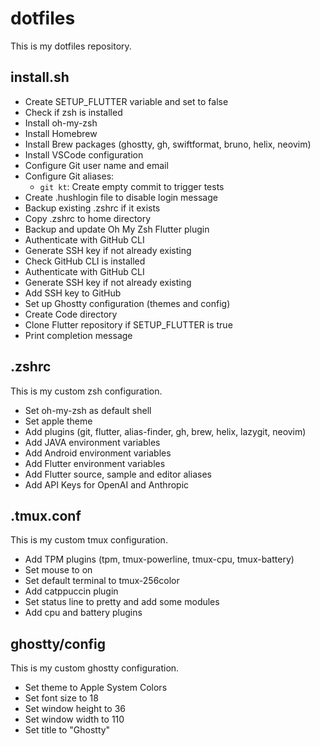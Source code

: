 # dotfiles

This is my dotfiles repository.

## install.sh

- Create SETUP_FLUTTER variable and set to false
- Check if zsh is installed
- Install oh-my-zsh
- Install Homebrew
- Install Brew packages (ghostty, gh, swiftformat, bruno, helix, neovim)
- Install VSCode configuration
- Configure Git user name and email
- Configure Git aliases:
  - `git kt`: Create empty commit to trigger tests
- Create .hushlogin file to disable login message
- Backup existing .zshrc if it exists
- Copy .zshrc to home directory
- Backup and update Oh My Zsh Flutter plugin
- Authenticate with GitHub CLI
- Generate SSH key if not already existing
- Check GitHub CLI is installed
- Authenticate with GitHub CLI
- Generate SSH key if not already existing
- Add SSH key to GitHub
- Set up Ghostty configuration (themes and config)
- Create Code directory
- Clone Flutter repository if SETUP_FLUTTER is true
- Print completion message

## .zshrc

This is my custom zsh configuration.

- Set oh-my-zsh as default shell
- Set apple theme
- Add plugins (git, flutter, alias-finder, gh, brew, helix, lazygit, neovim)
- Add JAVA environment variables
- Add Android environment variables
- Add Flutter environment variables
- Add Flutter source, sample and editor aliases
- Add API Keys for OpenAI and Anthropic

## .tmux.conf

This is my custom tmux configuration.

- Add TPM plugins (tpm, tmux-powerline, tmux-cpu, tmux-battery)
- Set mouse to on
- Set default terminal to tmux-256color
- Add catppuccin plugin
- Set status line to pretty and add some modules
- Add cpu and battery plugins

## ghostty/config

This is my custom ghostty configuration.

- Set theme to Apple System Colors
- Set font size to 18
- Set window height to 36
- Set window width to 110
- Set title to "Ghostty"
